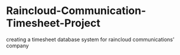 # Raincloud-Communication-Timesheet-Project
creating a timesheet database system for raincloud communications' company

